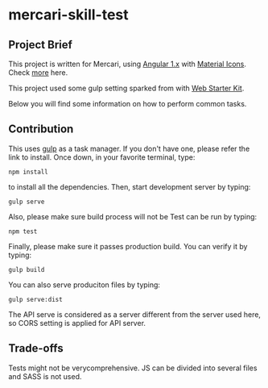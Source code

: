 # mercari-skill-test

## Project Brief
This project is written for Mercari, using [Angular 1.x](https://angularjs.org) with [Material Icons](https://material.io/icons). Check [more](/NOTE.md) here.

This project used some gulp setting sparked from with [Web Starter Kit](https://github.com/google/web-starter-kit).

Below you will find some information on how to perform common tasks.<br>

## Contribution

This uses [gulp](https://gulpjs.com/) as a task manager. If you don't have one, please refer the link to install.
Once down, in your favorite terminal, type:

```
npm install
```

to install all the dependencies. Then, start development server by typing:

```
gulp serve
```

Also, please make sure build process will not be Test can be run by typing:

```
npm test
```

Finally, please make sure it passes production build. You can verify it by typing:

```
gulp build
```


You can also serve produciton files by typing:

```
gulp serve:dist
```

The API serve is considered as a server different from the server used here, so CORS setting is applied for API server.


## Trade-offs
Tests might not be verycomprehensive. JS can be divided into several files and SASS is not used.
